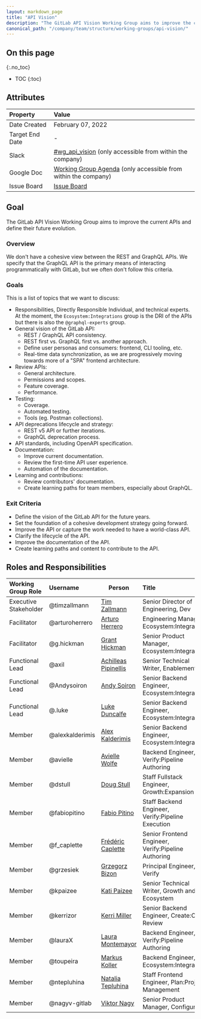 ```yaml
---
layout: markdown_page
title: "API Vision"
description: "The GitLab API Vision Working Group aims to improve the current APIs and define their future evolution."
canonical_path: "/company/team/structure/working-groups/api-vision/"
---
```


## On this page
{:.no_toc}

- TOC
{:toc}

## Attributes

| Property        | Value                                                                                                                                             |
|:----------------|:--------------------------------------------------------------------------------------------------------------------------------------------------|
| Date Created    | February 07, 2022                                                                                                                                 |
| Target End Date | -                                                                                                                                                 |
| Slack           | [#wg_api_vision](https://gitlab.slack.com/archives/C030DMJE0SZ) (only accessible from within the company)                                         |
| Google Doc      | [Working Group Agenda](https://docs.google.com/document/d/1o4Tq84Lt5VnxrVZmhlP0u4qiErzC1MtVfivnIc6_29E) (only accessible from within the company) |
| Issue Board     | [Issue Board](https://gitlab.com/groups/gitlab-org/-/boards/363876?label_name[]=WorkingGroup::API)                                                |

## Goal

The GitLab API Vision Working Group aims to improve the current APIs and define their future evolution.

### Overview

We don't have a cohesive view between the REST and GraphQL APIs. We specify that the GraphQL API is the primary means of interacting programmatically with GitLab, but we often don't follow this criteria.

### Goals

This is a list of topics that we want to discuss:

- Responsibilities, Directly Responsible Individual, and technical experts. At the moment, the `Ecosystem:Integrations` group is the DRI of the APIs but there is also the `@graphql-experts` group.
- General vision of the GitLab API:
  - REST / GraphQL API consistency.
  - REST first vs. GraphQL first vs. another approach.
  - Define user personas and consumers: frontend, CLI tooling, etc.
  - Real-time data synchronization, as we are progressively moving towards more of a "SPA" frontend architecture.
- Review APIs:
  - General architecture.
  - Permissions and scopes.
  - Feature coverage.
  - Performance.
- Testing:
  - Coverage.
  - Automated testing.
  - Tools (eg. Postman collections).
- API deprecations lifecycle and strategy:
  - REST v5 API or further iterations.
  - GraphQL deprecation process.
- API standards, including OpenAPI specification.
- Documentation:
  - Improve current documentation.
  - Review the first-time API user experience.
  - Automation of the documentation.
- Learning and contributions:
  - Review contributors' documentation.
  - Create learning paths for team members, especially about GraphQL.

### Exit Criteria

- Define the vision of the GitLab API for the future years.
- Set the foundation of a cohesive development strategy going forward.
- Improve the API or capture the work needed to have a world-class API.
- Clarify the lifecycle of the API.
- Improve the documentation of the API.
- Create learning paths and content to contribute to the API.

## Roles and Responsibilities

| Working Group Role      | Username        | Person                                                                   | Title                                                           |
| :---------------------- | :-------------- | ------------------------------------------------------------------------ | :-------------------------------------------------------------- |
| Executive Stakeholder   | @timzallmann    | [Tim Zallmann](https://about.gitlab.com/company/team/#timzallmann)       | Senior Director of Engineering, Dev                             |
| Facilitator             | @arturoherrero  | [Arturo Herrero](https://about.gitlab.com/company/team/#arturoherrero)   | Engineering Manager, Ecosystem:Integrations                     |
| Facilitator             | @g.hickman      | [Grant Hickman](https://about.gitlab.com/company/team/#g.hickman)        | Senior Product Manager, Ecosystem:Integrations                  |
| Functional Lead         | @axil           | [Achilleas Pipinellis](https://about.gitlab.com/company/team/#axil)      | Senior Technical Writer, Enablement                             |
| Functional Lead         | @Andysoiron     | [Andy Soiron](https://about.gitlab.com/company/team/#Andysoiron)         | Senior Backend Engineer, Ecosystem:Integrations                 |
| Functional Lead         | @.luke          | [Luke Duncalfe](https://about.gitlab.com/company/team/#.luke)            | Senior Backend Engineer, Ecosystem:Integrations                 |
| Member                  | @alexkalderimis | [Alex Kalderimis](https://about.gitlab.com/company/team/#alexkalderimis) | Senior Backend Engineer, Ecosystem:Integrations                 |
| Member                  | @avielle        | [Avielle Wolfe](https://about.gitlab.com/company/team/#avielle)          | Backend Engineer, Verify:Pipeline Authoring                     |
| Member                  | @dstull         | [Doug Stull](https://about.gitlab.com/company/team/#dstull)              | Staff Fullstack Engineer, Growth:Expansion                      |
| Member                  | @fabiopitino    | [Fabio Pitino](https://about.gitlab.com/company/team/#fabiopitino)       | Staff Backend Engineer, Verify:Pipeline Execution               |
| Member                  | @f_caplette     | [Frédéric Caplette](https://about.gitlab.com/company/team/#f_caplette)   | Senior Frontend Engineer, Verify:Pipeline Authoring             |
| Member                  | @grzesiek       | [Grzegorz Bizon](https://about.gitlab.com/company/team/#grzesiek)        | Principal Engineer, Verify                                      |
| Member                  | @kpaizee        | [Kati Paizee](https://about.gitlab.com/company/team/#kpaizee)            | Senior Technical Writer, Growth and Ecosystem                   |
| Member                  | @kerrizor       | [Kerri Miller](https://about.gitlab.com/company/team/#kerrizor)          | Senior Backend Engineer, Create:Code Review                     |
| Member                  | @lauraX         | [Laura Montemayor](https://about.gitlab.com/company/team/#lauraX)        | Backend Engineer, Verify:Pipeline Authoring                     |
| Member                  | @toupeira       | [Markus Koller](https://about.gitlab.com/company/team/#toupeira)         | Backend Engineer, Ecosystem:Integrations                        |
| Member                  | @ntepluhina     | [Natalia Tepluhina](https://about.gitlab.com/company/team/#ntepluhina)   | Staff Frontend Engineer, Plan:Project Management                |
| Member                  | @nagyv-gitlab   | [Viktor Nagy](https://about.gitlab.com/company/team/#nagyv-gitlab)       | Senior Product Manager, Configure                               |
